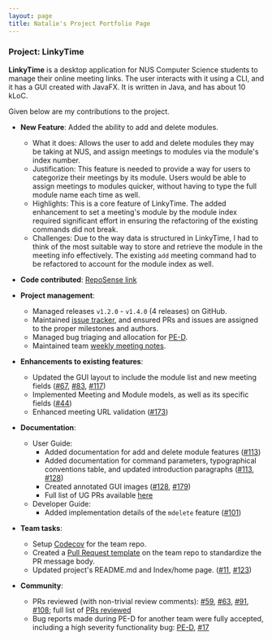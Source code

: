 ```yaml
---
layout: page
title: Natalie's Project Portfolio Page
---
```


### Project: LinkyTime

**LinkyTime** is a desktop application for NUS Computer Science students to manage their online meeting links. The user interacts with it using a CLI, and it has a GUI created with JavaFX. It is written in Java, and has about 10 kLoC.

Given below are my contributions to the project.

* **New Feature**: Added the ability to add and delete modules.
    * What it does: Allows the user to add and delete modules they may be taking at NUS, and assign meetings to modules via the module's index number.
    * Justification: This feature is needed to provide a way for users to categorize their meetings by its module. Users would be able to assign meetings to modules quicker, without having to type the full module name each time as well.
    * Highlights: This is a core feature of LinkyTime. The added enhancement to set a meeting's module by the module index required significant effort in ensuring the refactoring of the existing commands did not break.
    * Challenges: Due to the way data is structured in LinkyTime, I had to think of the most suitable way to store and retrieve the module in the meeting info effectively. The existing `add` meeting command had to be refactored to account for the module index as well.

* **Code contributed**: [RepoSense link](https://nus-cs2103-ay2122s2.github.io/tp-dashboard/?search=AY2122S2-CS2103T-T13-3%2Ftp&sort=groupTitle&sortWithin=title&timeframe=commit&mergegroup=&groupSelect=groupByRepos&breakdown=true&checkedFileTypes=docs~functional-code~test-code~other&since=2022-02-18&tabOpen=true&tabType=authorship&tabAuthor=NatalieTanML&tabRepo=AY2122S2-CS2103T-T13-3%2Ftp%5Bmaster%5D&authorshipIsMergeGroup=false&authorshipFileTypes=docs&authorshipIsBinaryFileTypeChecked=false)

* **Project management**:
    * Managed releases `v1.2.0` - `v1.4.0` (4 releases) on GitHub.
    * Maintained [issue tracker](https://github.com/AY2122S2-CS2103T-T13-3/tp/issues?q=is%3Aissue+author%3ANatalieTanML+), and ensured PRs and issues are assigned to the proper milestones and authors.
    * Managed bug triaging and allocation for [PE-D](https://github.com/AY2122S2-CS2103T-T13-3/tp/issues?q=is%3Aissue+%5Bpe-d%5D).
    * Maintained team [weekly meeting notes](https://docs.google.com/document/d/1blOVPpajNMHmHRSajK4t9cl0r2PwMiO2j7FF4Xy-pO8/edit?usp=sharing).

* **Enhancements to existing features**:
    * Updated the GUI layout to include the module list and new meeting fields ([\#67](https://github.com/AY2122S2-CS2103T-T13-3/tp/pull/67), [\#83](https://github.com/AY2122S2-CS2103T-T13-3/tp/pull/83), [\#117](https://github.com/AY2122S2-CS2103T-T13-3/tp/pull/117))
    * Implemented Meeting and Module models, as well as its specific fields ([\#44](https://github.com/AY2122S2-CS2103T-T13-3/tp/pull/44))
    * Enhanced meeting URL validation ([\#173](https://github.com/AY2122S2-CS2103T-T13-3/tp/pull/173))

* **Documentation**:
    * User Guide:
        * Added documentation for add and delete module features ([\#113](https://github.com/AY2122S2-CS2103T-T13-3/tp/pull/113))
        * Added documentation for command parameters, typographical conventions table, and updated introduction paragraphs ([\#113](https://github.com/AY2122S2-CS2103T-T13-3/tp/pull/113), [\#128](https://github.com/AY2122S2-CS2103T-T13-3/tp/pull/128))
        * Created annotated GUI images ([\#128](https://github.com/AY2122S2-CS2103T-T13-3/tp/pull/128), [\#179](https://github.com/AY2122S2-CS2103T-T13-3/tp/pull/179))
        * Full list of UG PRs available [here](https://github.com/AY2122S2-CS2103T-T13-3/tp/pulls?q=is%3Apr+ug+author%3ANatalieTanML)
    * Developer Guide:
        * Added implementation details of the `mdelete` feature ([\#101](https://github.com/AY2122S2-CS2103T-T13-3/tp/pull/101))

* **Team tasks**:
    * Setup [Codecov](https://app.codecov.io/gh/AY2122S2-CS2103T-T13-3/tp) for the team repo.
    * Created a [Pull Request template](https://github.com/AY2122S2-CS2103T-T13-3/tp/pull/47) on the team repo to standardize the PR message body.
    * Updated project's README.md and Index/home page. ([\#11](https://github.com/AY2122S2-CS2103T-T13-3/tp/pull/11), [\#123](https://github.com/AY2122S2-CS2103T-T13-3/tp/pull/123))

* **Community**:
    * PRs reviewed (with non-trivial review comments): [\#59](https://github.com/AY2122S2-CS2103T-T13-3/tp/pull/59), [\#63](https://github.com/AY2122S2-CS2103T-T13-3/tp/pull/63), [\#91](https://github.com/AY2122S2-CS2103T-T13-3/tp/pull/91), [\#108](https://github.com/AY2122S2-CS2103T-T13-3/tp/pull/108); full list of [PRs reviewed](https://github.com/AY2122S2-CS2103T-T13-3/tp/pulls?q=is%3Apr+reviewed-by%3ANatalieTanML+)
    * Bug reports made during PE-D for another team were fully accepted, including a high severity functionality bug: [PE-D](https://github.com/NatalieTanML/ped/issues), [\#17](https://github.com/NatalieTanML/ped/issues/17)
